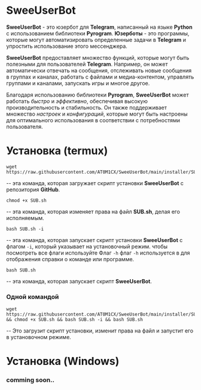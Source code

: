 ﻿# SweeUserBot

**SweeUserBot** - это юзербот для **Telegram**, написанный на языке **Python** с использованием библиотеки **Pyrogram**. **Юзерботы** - это программы, которые могут автоматизировать определенные задачи в **Telegram** и упростить использование этого мессенджера.

**SweeUserBot** предоставляет множество функций, которые могут быть полезными для пользователей **Telegram**. Например, он может автоматически отвечать на сообщения, отслеживать новые сообщения в группах и каналах, работать с файлами и медиа-контентом, управлять группами и каналами, запускать игры и многое другое.

Благодаря использованию библиотеки **Pyrogram**, **SweeUserBot** может работать *быстро* и *эффективно*, обеспечивая высокую производительность и стабильность. Он также поддерживает множество *настроек* и *конфигураций*, которые могут быть настроены для оптимального использования в соответствии с потребностями пользователя.
# Установка (termux)
	wget https://raw.githubusercontent.com/AT0M1CX/SweeUserBot/main/installer/SUB.sh
-- эта команда, которая загружает скрипт установки **SweeUserBot** с репозитория **GitHub**.

	chmod +x SUB.sh
-- эта команда, которая изменяет права на файл **SUB.sh**, делая его исполняемым.

	bash SUB.sh -i
-- эта команда, которая запускает скрипт установки **SweeUserBot** с флагом `-i`, который указывает на установочный режим. чтобы посмотреть все флаги используйте Флаг `-h` флаг `-h` используется в для отображения справки о команде или программе. 
	
	bash SUB.sh 
-- этa команда, которая запускает скрипт **SweeUserBot**.
###  Одной командой 
	wget https://raw.githubusercontent.com/AT0M1CX/SweeUserBot/main/installer/SUB.sh && chmod +x SUB.sh && bash SUB.sh -i && bash SUB.sh
-- Это загрузит скрипт установки, изменит права на файл и запустит его в установочном режиме.
# Установка (Windows)
### comming soon..

